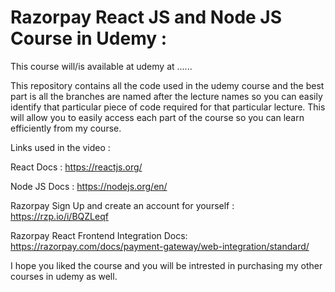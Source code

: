 # Razorpay React JS and Node JS Course in Udemy :

This course will/is available at udemy at ......

This repository contains all the code used in the udemy course and the best part is all the branches are named after the lecture names so you can easily identify that particular piece of code required for that particular lecture. This will allow you to easily access each part of the course so you can learn efficiently from my course.

Links used in the video :

React Docs : https://reactjs.org/

Node JS Docs : https://nodejs.org/en/

Razorpay Sign Up and create an account for yourself : https://rzp.io/i/BQZLeqf

Razorpay React Frontend Integration Docs: https://razorpay.com/docs/payment-gateway/web-integration/standard/

I hope you liked the course and you will be intrested in purchasing my other courses in udemy as well.
